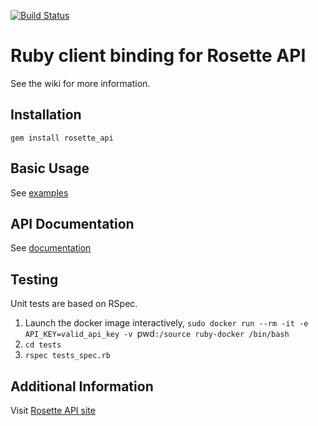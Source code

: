 [![Build Status](https://travis-ci.org/rosette-api/ruby.svg?branch=master)](https://travis-ci.org/rosette-api/ruby)

Ruby client binding for Rosette API
==================================
See the wiki for more information.

Installation
------------

`gem install rosette_api`

Basic Usage
-----------

See [examples](examples)

API Documentation
-----------------

See [documentation](http://rosette-api.github.io/ruby)

Testing
-----------------
Unit tests are based on RSpec.
1. Launch the docker image interactively, `sudo docker run --rm -it -e API_KEY=valid_api_key -v `pwd`:/source ruby-docker /bin/bash`
2. `cd tests`
3. `rspec tests_spec.rb`

Additional Information
----------------------

Visit [Rosette API site](https://developer.rosette.com)
